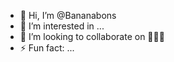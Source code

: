 - 👋 Hi, I’m @Bananabons
- 👀 I’m interested in ...
- 💞️ I’m looking to collaborate on 👀👀👀
- ⚡ Fun fact: ...

<!---
Bananabons/Bananabons is a ✨ special ✨ repository because its `README.md` (this file) appears on your GitHub profile.
You can click the Preview link to take a look at your changes.
--->

